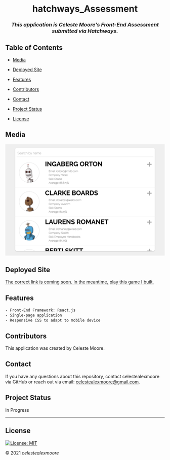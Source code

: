 <div align="center">

# hatchways_Assessment

### _This application is Celeste Moore's Front-End Assessment submitted via Hatchways._
</div>

## Table of Contents

- [Media](#Media)

- [Deployed Site](#deployed-site)

- [Features](#Features)

- [Contributors](#Contributors)

- [Contact](#Contact)

- [Project Status](#project-status)

- [License](#License)

## Media

![Photo 1](./assets/photos/exampleImage.png)

## Deployed Site

   [The correct link is coming soon. In the meantime, play this game I built.](https://celestealexmoore.github.io/Rock-Paper-Scissors/)

## Features
    - Front-End Framework: React.js
    - Single-page application
    - Responsive CSS to adapt to mobile device

## Contributors

This application was created by Celeste Moore.

## Contact

If you have any questions about this repository, contact celestealexmoore via GitHub or reach out via email:
celestealexmoore@gmail.com.

## Project Status

In Progress

---

## License

[![License: MIT](https://img.shields.io/badge/License-MIT-blueviolet.svg)](https://opensource.org/licenses/MIT)

© 2021 _celestealexmoore_